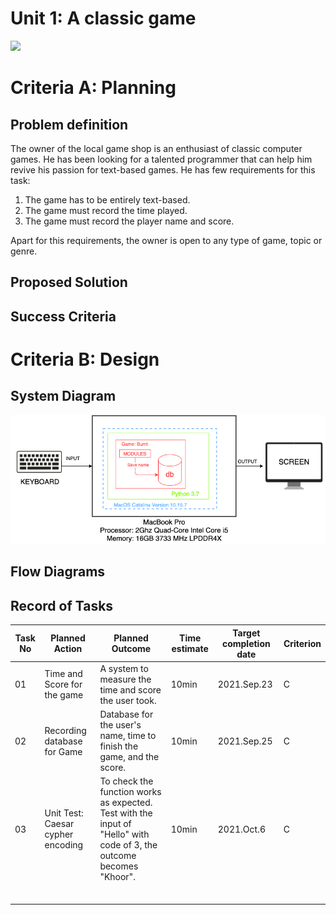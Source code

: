# Unit 1: A classic game 
![](game.gif)

# Criteria A: Planning

## Problem definition

The owner of the local game shop is an enthusiast of classic computer games. He has been looking for a talented programmer that can help him revive his passion for text-based games. He has few requirements for this task:

1. The game has to be entirely text-based.
2. The game must record the time played.
3. The game must record the player name and score.

Apart for this requirements, the owner is open to any type of game, topic or genre.

## Proposed Solution

## Success Criteria


# Criteria B: Design

## System Diagram
![](System_Diagram.png)

## Flow Diagrams

## Record of Tasks
| Task No | Planned Action                    | Planned Outcome                                                                                                       | Time estimate | Target completion date | Criterion |
|---------|-----------------------------------|-----------------------------------------------------------------------------------------------------------------------|---------------|------------------------|-----------|
| 01      | Time and Score for the game       | A system to measure the time and score the user took.                                                                 | 10min         | 2021.Sep.23            | C         |
| 02      | Recording database for Game       | Database for the user's name, time to finish the game, and the score.                                                 | 10min         | 2021.Sep.25            | C         |
| 03      | Unit Test: Caesar cypher encoding | To check the function works as expected. Test with the input of "Hello" with code of 3, the outcome becomes "Khoor".  | 10min         | 2021.Oct.6             | C         |
|         |                                   |                                                                                                                       |               |                        |           |
|         |                                   |                                                                                                                       |               |                        |           |
|         |                                   |                                                                                                                       |               |                        |           |
|         |                                   |                                                                                                                       |               |                        |           |
|         |                                   |                                                                                                                       |               |                        |           |
|         |                                   |                                                                                                                       |               |                        |           |
